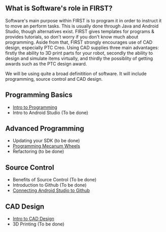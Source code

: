 ## What is Software's role in FIRST?
Software's main purpose within FIRST is to program it in order to instruct it to move an perform tasks. This is usually done through Java and Android Studio, though alternatives exist. FIRST gives templates for programs & provides tutorials, so don't worry if you don't know much about programming. Aside from that, FIRST strongly encourages use of CAD design, especially PTC Creo. Using CAD supplies three main advantages: firstly the ability to 3D print parts for your robot, secondly the ability to design and simulate items virtually, and thirdly the possiblity of getting awards such as the PTC design award.

We will be using quite a broad definitition of software. It will include programming, source control and CAD design.

## Programming Basics
- [Intro to Programming](https://ftccats.github.io/software/ProgrammingBasics)
- Intro to Android Studio (To be done)

## Advanced Programming
- Updating your SDK (to be done)
- [Programming Mecanum Wheels](https://ftccats.github.io/software/ProgrammingMecanumWheels)
- Refactoring (to be done)

## Source Control
- Benefits of Source Control (To be done)
- Introduction to Github (To be done)
- [Connecting Android Studio to Github](https://ftccats.github.io/software/SourceControlAndroidStudio)

## CAD Design
- [Intro to CAD Design](https://ftccats.github.io/software/CADwithPTC)
- 3D Printing (To be done)

